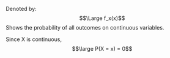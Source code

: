 Denoted by:
$$\Large f_x(x)$$
Shows the probability of all outcomes on continuous variables. 

Since X is continuous,$$\large P(X = x) = 0$$ 
 